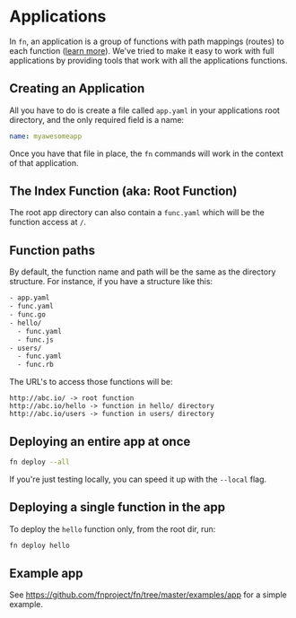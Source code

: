 # Applications

In `fn`, an application is a group of functions with path mappings (routes) to each function ([learn more](model.md)).
We've tried to make it easy to work with full applications by providing tools that work with all the applications functions.

## Creating an Application

All you have to do is create a file called `app.yaml` in your applications root directory, and the only required field is a name:

```yaml
name: myawesomeapp
```

Once you have that file in place, the `fn` commands will work in the context of that application.

## The Index Function (aka: Root Function)

The root app directory can also contain a `func.yaml` which will be the function access at `/`.

## Function paths

By default, the function name and path will be the same as the directory structure. For instance, if you
have a structure like this:

```txt
- app.yaml
- func.yaml
- func.go
- hello/
  - func.yaml
  - func.js
- users/
  - func.yaml
  - func.rb
```

The URL's to access those functions will be:

```
http://abc.io/ -> root function
http://abc.io/hello -> function in hello/ directory
http://abc.io/users -> function in users/ directory
```

## Deploying an entire app at once

```sh
fn deploy --all
```

If you're just testing locally, you can speed it up with the `--local` flag.

## Deploying a single function in the app

To deploy the `hello` function only, from the root dir, run:

```sh
fn deploy hello
```

## Example app

See https://github.com/fnproject/fn/tree/master/examples/app for a simple example.
